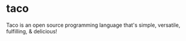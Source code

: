 # taco
Taco is an open source programming language that's simple, versatile, fulfilling, &amp; delicious! 
